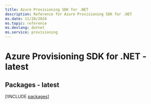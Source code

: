 ```yaml
---
title: Azure Provisioning SDK for .NET
description: Reference for Azure Provisioning SDK for .NET
ms.date: 11/28/2024
ms.topic: reference
ms.devlang: dotnet
ms.service: provisioning
---
```

# Azure Provisioning SDK for .NET - latest
## Packages - latest
[!INCLUDE [packages](provisioning-index.md)]